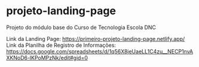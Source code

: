 # projeto-landing-page
Projeto do módulo base do Curso de Tecnologia Escola DNC

Link da Landing Page: https://primeiro-projeto-landing-page.netlify.app/
Link da Planilha de Registro de Informações: https://docs.google.com/spreadsheets/d/1q56X8jeUaeLL1C4zu__NECP1nvAXKNoD6-lKPoMPzNk/edit#gid=0
